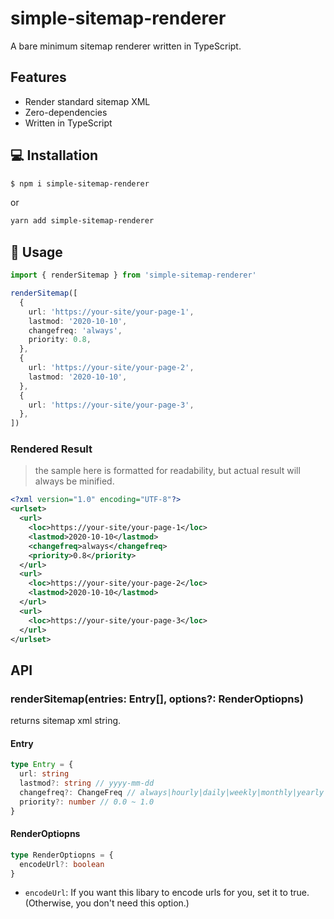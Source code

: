 # simple-sitemap-renderer

A bare minimum sitemap renderer written in TypeScript.

## Features

- Render standard sitemap XML
- Zero-dependencies
- Written in TypeScript

## 💻 Installation

```sh
$ npm i simple-sitemap-renderer
```

or

```sh
yarn add simple-sitemap-renderer
```

## 🎈 Usage

```ts
import { renderSitemap } from 'simple-sitemap-renderer'

renderSitemap([
  {
    url: 'https://your-site/your-page-1',
    lastmod: '2020-10-10',
    changefreq: 'always',
    priority: 0.8,
  },
  {
    url: 'https://your-site/your-page-2',
    lastmod: '2020-10-10',
  },
  {
    url: 'https://your-site/your-page-3',
  },
])
```

### Rendered Result

> the sample here is formatted for readability, but actual result will always be minified.

```xml
<?xml version="1.0" encoding="UTF-8"?>
<urlset>
  <url>
    <loc>https://your-site/your-page-1</loc>
    <lastmod>2020-10-10</lastmod>
    <changefreq>always</changefreq>
    <priority>0.8</priority>
  </url>
  <url>
    <loc>https://your-site/your-page-2</loc>
    <lastmod>2020-10-10</lastmod>
  </url>
  <url>
    <loc>https://your-site/your-page-3</loc>
  </url>
</urlset>
```

## API

### renderSitemap(entries: Entry[], options?: RenderOptiopns)

returns sitemap xml string.

#### Entry

```ts
type Entry = {
  url: string
  lastmod?: string // yyyy-mm-dd
  changefreq?: ChangeFreq // always|hourly|daily|weekly|monthly|yearly|never
  priority?: number // 0.0 ~ 1.0
}
```

#### RenderOptiopns

```ts
type RenderOptiopns = {
  encodeUrl?: boolean
}
```

- `encodeUrl`: If you want this libary to encode urls for you, set it to true. (Otherwise, you don't need this option.)
